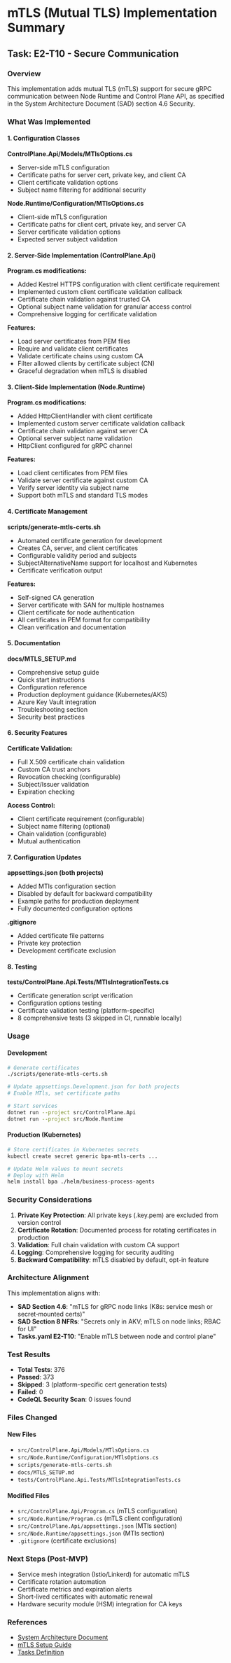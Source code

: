 # mTLS (Mutual TLS) Implementation Summary

## Task: E2-T10 - Secure Communication

### Overview

This implementation adds mutual TLS (mTLS) support for secure gRPC communication between Node Runtime and Control Plane API, as specified in the System Architecture Document (SAD) section 4.6 Security.

### What Was Implemented

#### 1. Configuration Classes

**ControlPlane.Api/Models/MTlsOptions.cs**
- Server-side mTLS configuration
- Certificate paths for server cert, private key, and client CA
- Client certificate validation options
- Subject name filtering for additional security

**Node.Runtime/Configuration/MTlsOptions.cs**
- Client-side mTLS configuration  
- Certificate paths for client cert, private key, and server CA
- Server certificate validation options
- Expected server subject validation

#### 2. Server-Side Implementation (ControlPlane.Api)

**Program.cs modifications:**
- Added Kestrel HTTPS configuration with client certificate requirement
- Implemented custom client certificate validation callback
- Certificate chain validation against trusted CA
- Optional subject name validation for granular access control
- Comprehensive logging for certificate validation

**Features:**
- Load server certificates from PEM files
- Require and validate client certificates
- Validate certificate chains using custom CA
- Filter allowed clients by certificate subject (CN)
- Graceful degradation when mTLS is disabled

#### 3. Client-Side Implementation (Node.Runtime)

**Program.cs modifications:**
- Added HttpClientHandler with client certificate
- Implemented custom server certificate validation callback
- Certificate chain validation against server CA
- Optional server subject name validation
- HttpClient configured for gRPC channel

**Features:**
- Load client certificates from PEM files
- Validate server certificate against custom CA
- Verify server identity via subject name
- Support both mTLS and standard TLS modes

#### 4. Certificate Management

**scripts/generate-mtls-certs.sh**
- Automated certificate generation for development
- Creates CA, server, and client certificates
- Configurable validity period and subjects
- SubjectAlternativeName support for localhost and Kubernetes
- Certificate verification output

**Features:**
- Self-signed CA generation
- Server certificate with SAN for multiple hostnames
- Client certificate for node authentication
- All certificates in PEM format for compatibility
- Clean verification and documentation

#### 5. Documentation

**docs/MTLS_SETUP.md**
- Comprehensive setup guide
- Quick start instructions
- Configuration reference
- Production deployment guidance (Kubernetes/AKS)
- Azure Key Vault integration
- Troubleshooting section
- Security best practices

#### 6. Security Features

**Certificate Validation:**
- Full X.509 certificate chain validation
- Custom CA trust anchors
- Revocation checking (configurable)
- Subject/Issuer validation
- Expiration checking

**Access Control:**
- Client certificate requirement (configurable)
- Subject name filtering (optional)
- Chain validation (configurable)
- Mutual authentication

#### 7. Configuration Updates

**appsettings.json (both projects)**
- Added MTls configuration section
- Disabled by default for backward compatibility
- Example paths for production deployment
- Fully documented configuration options

**.gitignore**
- Added certificate file patterns
- Private key protection
- Development certificate exclusion

#### 8. Testing

**tests/ControlPlane.Api.Tests/MTlsIntegrationTests.cs**
- Certificate generation script verification
- Configuration options testing
- Certificate validation testing (platform-specific)
- 8 comprehensive tests (3 skipped in CI, runnable locally)

### Usage

#### Development

```bash
# Generate certificates
./scripts/generate-mtls-certs.sh

# Update appsettings.Development.json for both projects
# Enable MTls, set certificate paths

# Start services
dotnet run --project src/ControlPlane.Api
dotnet run --project src/Node.Runtime
```

#### Production (Kubernetes)

```bash
# Store certificates in Kubernetes secrets
kubectl create secret generic bpa-mtls-certs ...

# Update Helm values to mount secrets
# Deploy with Helm
helm install bpa ./helm/business-process-agents
```

### Security Considerations

1. **Private Key Protection**: All private keys (.key.pem) are excluded from version control
2. **Certificate Rotation**: Documented process for rotating certificates in production
3. **Validation**: Full chain validation with custom CA support
4. **Logging**: Comprehensive logging for security auditing
5. **Backward Compatibility**: mTLS disabled by default, opt-in feature

### Architecture Alignment

This implementation aligns with:
- **SAD Section 4.6**: "mTLS for gRPC node links (K8s: service mesh or secret‑mounted certs)"
- **SAD Section 8 NFRs**: "Secrets only in AKV; mTLS on node links; RBAC for UI"
- **Tasks.yaml E2-T10**: "Enable mTLS between node and control plane"

### Test Results

- **Total Tests**: 376
- **Passed**: 373
- **Skipped**: 3 (platform-specific cert generation tests)
- **Failed**: 0
- **CodeQL Security Scan**: 0 issues found

### Files Changed

#### New Files
- `src/ControlPlane.Api/Models/MTlsOptions.cs`
- `src/Node.Runtime/Configuration/MTlsOptions.cs`
- `scripts/generate-mtls-certs.sh`
- `docs/MTLS_SETUP.md`
- `tests/ControlPlane.Api.Tests/MTlsIntegrationTests.cs`

#### Modified Files
- `src/ControlPlane.Api/Program.cs` (mTLS configuration)
- `src/Node.Runtime/Program.cs` (mTLS client configuration)
- `src/ControlPlane.Api/appsettings.json` (MTls section)
- `src/Node.Runtime/appsettings.json` (MTls section)
- `.gitignore` (certificate exclusions)

### Next Steps (Post-MVP)

- Service mesh integration (Istio/Linkerd) for automatic mTLS
- Certificate rotation automation
- Certificate metrics and expiration alerts
- Short-lived certificates with automatic renewal
- Hardware security module (HSM) integration for CA keys

### References

- [System Architecture Document](../sad.md)
- [mTLS Setup Guide](../docs/MTLS_SETUP.md)
- [Tasks Definition](../tasks.yaml)
